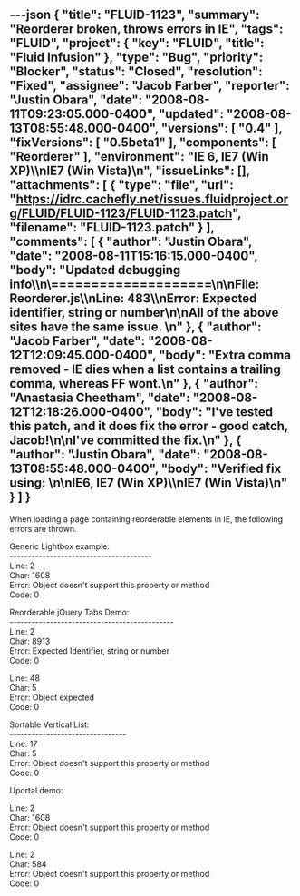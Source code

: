 ---json
{
  "title": "FLUID-1123",
  "summary": "Reorderer broken, throws errors in IE",
  "tags": "FLUID",
  "project": {
    "key": "FLUID",
    "title": "Fluid Infusion"
  },
  "type": "Bug",
  "priority": "Blocker",
  "status": "Closed",
  "resolution": "Fixed",
  "assignee": "Jacob Farber",
  "reporter": "Justin Obara",
  "date": "2008-08-11T09:23:05.000-0400",
  "updated": "2008-08-13T08:55:48.000-0400",
  "versions": [
    "0.4"
  ],
  "fixVersions": [
    "0.5beta1"
  ],
  "components": [
    "Reorderer"
  ],
  "environment": "IE 6, IE7 (Win XP)\\\nIE7 (Win Vista)\n",
  "issueLinks": [],
  "attachments": [
    {
      "type": "file",
      "url": "https://idrc.cachefly.net/issues.fluidproject.org/FLUID/FLUID-1123/FLUID-1123.patch",
      "filename": "FLUID-1123.patch"
    }
  ],
  "comments": [
    {
      "author": "Justin Obara",
      "date": "2008-08-11T15:16:15.000-0400",
      "body": "Updated debugging info\\\n\\====================\n\nFile: Reorderer.js\\\nLine: 483\\\nError: Expected identifier, string or number\n\nAll of the above sites have the same issue.&#x20;\n"
    },
    {
      "author": "Jacob Farber",
      "date": "2008-08-12T12:09:45.000-0400",
      "body": "Extra comma removed - IE dies when a list contains a trailing comma, whereas FF wont.\n"
    },
    {
      "author": "Anastasia Cheetham",
      "date": "2008-08-12T12:18:26.000-0400",
      "body": "I've tested this patch, and it does fix the error - good catch, Jacob!\n\nI've committed the fix.\n"
    },
    {
      "author": "Justin Obara",
      "date": "2008-08-13T08:55:48.000-0400",
      "body": "Verified fix using:&#x20;\n\nIE6, IE7 (Win XP)\\\nIE7 (Win Vista)\n"
    }
  ]
}
---
When loading a page containing reorderable elements in IE, the following errors are thrown.

Generic Lightbox example:\
\---------------------------------------
\
Line: 2\
Char: 1608\
Error: Object doesn't support this property or method\
Code: 0

Reorderable jQuery Tabs Demo:\
\---------------------------------------------
\
Line: 2\
Char: 8913\
Error: Expected Identifier, string or number\
Code: 0

Line: 48\
Char: 5\
Error: Object expected\
Code: 0

Sortable Vertical List:\
\--------------------------------
\
Line: 17\
Char: 5\
Error: Object doesn't support this property or method\
Code: 0

Uportal demo:

Line: 2\
Char: 1608\
Error: Object doesn't support this property or method\
Code: 0

Line: 2\
Char: 584\
Error: Object doesn't support this property or method\
Code: 0

        
